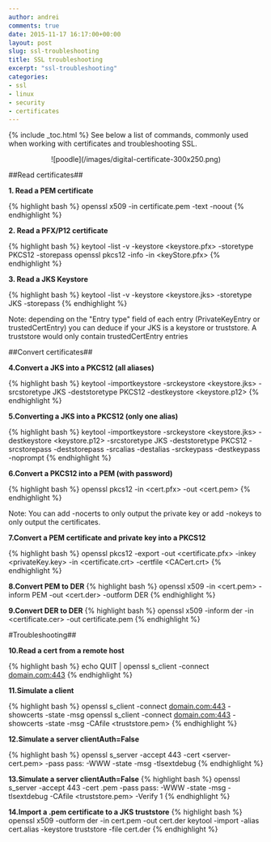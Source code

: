 ```yaml
---
author: andrei
comments: true
date: 2015-11-17 16:17:00+00:00
layout: post
slug: ssl-troubleshooting 
title: SSL troubleshooting
excerpt: "ssl-troubleshooting"
categories:
- ssl
- linux
- security
- certificates
---
```


{% include _toc.html %}
See below a list of commands, commonly used when working with certificates and troubleshooting SSL.

<div style="text-align:center" markdown="1">
![poodle](/images/digital-certificate-300x250.png)
</div>


##Read certificates##

**1. Read a PEM certificate**

{% highlight bash %}
openssl x509 -in certificate.pem -text -noout
{% endhighlight %}

**2. Read a PFX/P12 certificate**

{% highlight bash %}
keytool -list -v -keystore <keystore.pfx> -storetype PKCS12 -storepass <pass>
openssl pkcs12 -info -in <keyStore.pfx>
{% endhighlight %}


**3. Read a JKS Keystore**

{% highlight bash %}
keytool -list -v -keystore <keystore.jks> -storetype JKS -storepass <pass>
{% endhighlight %}

Note: depending on the "Entry type" field of each entry (PrivateKeyEntry or trustedCertEntry) you can deduce if your JKS is a keystore or truststore. 
A truststore would only contain trustedCertEntry entries


##Convert certificates##

**4.Convert a JKS into a PKCS12 (all aliases)**

{% highlight bash %}
keytool -importkeystore -srckeystore <keystore.jks> -srcstoretype JKS -deststoretype PKCS12 -destkeystore <keystore.p12>
{% endhighlight %}

**5.Converting a JKS into a PKCS12 (only one alias)**

{% highlight bash %}
keytool -importkeystore -srckeystore <keystore.jks> -destkeystore <keystore.p12> -srcstoretype JKS -deststoretype PKCS12 -srcstorepass 
<pass> -deststorepass <pass> -srcalias <alias> -destalias <alias> -srckeypass <keypass> -destkeypass <keypass> -noprompt
{% endhighlight %}

**6.Convert a PKCS12 into a PEM (with password)**

{% highlight bash %}
openssl pkcs12 -in <cert.pfx> -out <cert.pem>
{% endhighlight %}

Note: You can add -nocerts to only output the private key or add -nokeys to only output the certificates.

**7.Convert a PEM certificate and private key into a PKCS12**

{% highlight bash %}
openssl pkcs12 -export -out <certificate.pfx> -inkey <privateKey.key> -in <certificate.crt> -certfile <CACert.crt>
{% endhighlight %}


**8.Convert PEM to DER**
{% highlight bash %}
openssl x509 -in <cert.pem> -inform PEM -out <cert.der> -outform DER
{% endhighlight %}

**9.Convert DER to DER**
{% highlight bash %}
openssl x509 -inform der -in <certificate.cer> -out certificate.pem
{% endhighlight %}

#Troubleshooting##

**10.Read a cert from a remote host**

{% highlight bash %}
echo QUIT | openssl s_client -connect <domain.com:443>
{% endhighlight %}

**11.Simulate a client**

{% highlight bash %}
openssl s_client -connect <domain.com:443> -showcerts -state -msg
openssl s_client -connect <domain.com:443> -showcerts -state -msg -CAfile <truststore.pem>
{% endhighlight %}

**12.Simulate a server clientAuth=False**

{% highlight bash %}
openssl s_server -accept 443 -cert <server-cert.pem> -pass pass:<pass> -WWW -state -msg -tlsextdebug
{% endhighlight %}

**13.Simulate a server clientAuth=False**
{% highlight bash %}
openssl s_server -accept 443 -cert <server-cert>.pem -pass pass:<pass> -WWW -state -msg -tlsextdebug -CAfile <truststore.pem> -Verify 1
{% endhighlight %}

**14.Import a .pem certificate to a JKS truststore**
{% highlight bash %}
openssl x509 -outform der -in cert.pem -out cert.der
keytool -import -alias cert.alias -keystore truststore -file cert.der
{% endhighlight %}

